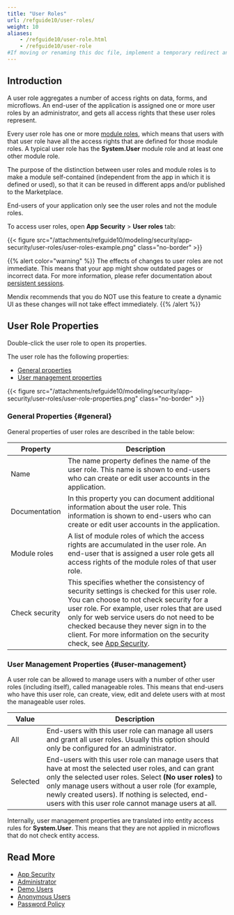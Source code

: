 ```yaml
---
title: "User Roles"
url: /refguide10/user-roles/
weight: 10
aliases:
    - /refguide10/user-role.html
    - /refguide10/user-role
#If moving or renaming this doc file, implement a temporary redirect and let the respective team know they should update the URL in the product. See Mapping to Products for more details.
---
```


## Introduction

A user role aggregates a number of access rights on data, forms, and microflows. An end-user of the application is assigned one or more user roles by an administrator, and gets all access rights that these user roles represent.

Every user role has one or more [module roles](/refguide10/module-security/#module-role), which means that users with that user role have all the access rights that are defined for those module roles. A typical user role has the **System.User** module role and at least one other module role.

The purpose of the distinction between user roles and module roles is to make a module self-contained (independent from the app in which it is defined or used), so that it can be reused in different apps and/or published to the Marketplace.

End-users of your application only see the user roles and not the module roles.

To access user roles, open **App Security** > **User roles** tab:

{{< figure src="/attachments/refguide10/modeling/security/app-security/user-roles/user-roles-example.png" class="no-border" >}}

{{% alert color="warning" %}}
The effects of changes to user roles are not immediate. This means that your app might show outdated pages or incorrect data. For more information, please refer documentation about [persistent sessions](/refguide10/clustered-mendix-runtime/#sessions-are-always-persistent).

Mendix recommends that you do NOT use this feature to create a dynamic UI as these changes will not take effect immediately. 
{{% /alert %}}

## User Role Properties

Double-click the user role to open its properties. 

The user role has the following properties:

* [General properties](#general)
* [User management properties](#user-management)

{{< figure src="/attachments/refguide10/modeling/security/app-security/user-roles/user-role-properties.png" class="no-border" >}}

### General Properties {#general}

General properties of user roles are described in the table below:

| Property       | Description                                                  |
| -------------- | ------------------------------------------------------------ |
| Name           | The name property defines the name of the user role. This name is shown to end-users who can create or edit user accounts in the application. |
| Documentation  | In this property you can document additional information about the user role. This information is shown to end-users who can create or edit user accounts in the application. |
| Module roles   | A list of module roles of which the access rights are accumulated in the user role. An end-user that is assigned a user role gets all access rights of the module roles of that user role. |
| Check security | This specifies whether the consistency of security settings is checked for this user role. You can choose to not check security for a user role. For example, user roles that are used only for web service users do not need to be checked because they never sign in to the client. For more information on the security check, see [App Security](/refguide10/app-security/). |

### User Management Properties {#user-management}

A user role can be allowed to manage users with a number of other user roles (including itself), called manageable roles. This means that end-users who have this user role, can create, view, edit and delete users with at most the manageable user roles.

| Value | Description |
| --- | --- |
| All | End-users with this user role can manage all users and grant all user roles. Usually this option should only be configured for an administrator. |
| Selected | End-users with this user role can manage users that have at most the selected user roles, and can grant only the selected user roles. Select **(No user roles)** to only manage users without a user role (for example, newly created users). If nothing is selected, end-users with this user role cannot manage users at all.  |

Internally, user management properties are translated into entity access rules for **System.User**. This means that they are not applied in microflows that do not check entity access.

## Read More

* [App Security](/refguide10/app-security/)   
* [Administrator](/refguide10/administrator/)
* [Demo Users](/refguide10/demo-users/)
* [Anonymous Users](/refguide10/anonymous-users/)
* [Password Policy](/refguide10/password-policy/)
